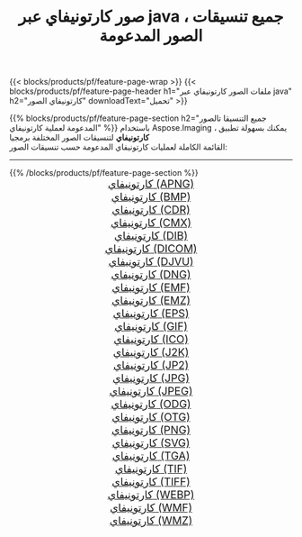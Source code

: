 ﻿---
title: صور كارتونيفاي عبر java ، جميع تنسيقات الصور المدعومة 
weight: 3920
url: /ar/java/cartoonify 
lang: ar
langdirlevel: 2
locales: zh-hans,ja,it,ru,de,es,fr,nl,id,lt,pl,pt,vi,tr,ko,zh-hant,ar,hi,th,sv,cs,uk,he
description: باستخدام Aspose.Imaging يمكنك بسهولة كارتونيفاي الصور عبر java
---

{{< blocks/products/pf/feature-page-wrap >}}
{{< blocks/products/pf/feature-page-header h1="ملفات الصور كارتونيفاي عبر java" h2="كارتونيفاي الصور" downloadText="تحميل" >}}


{{% blocks/products/pf/feature-page-section  h2="جميع التنسيقا تالصور  المدعومة لعملية كارتونيفاي" %}}
باستخدام Aspose.Imaging ، يمكنك بسهولة تطبيق **كارتونيفاي** لتنسيقات الصور المختلفة برمجيا
<br/>
القائمة الكاملة لعمليات كارتونيفاي المدعومة حسب تنسيقات الصور:
<hr/>
{{% /blocks/products/pf/feature-page-section %}}
<div class="container-fluid productfamilypage bg-gray">
    <div class="convertypes bg-gray agp-content section">
        <div class="container">
		<div class="row other-converters" style="gap: 10px;font-size: 19px;text-align:center;">
		    <div class='col-md-2 other-converter remove-lp remove-rp'><a href="/imaging/ar/java/cartoonify/apng" style="padding:15px;">كارتونيفاي (APNG)</a></div><div class='col-md-2 other-converter remove-lp remove-rp'><a href="/imaging/ar/java/cartoonify/bmp" style="padding:15px;">كارتونيفاي (BMP)</a></div><div class='col-md-2 other-converter remove-lp remove-rp'><a href="/imaging/ar/java/cartoonify/cdr" style="padding:15px;">كارتونيفاي (CDR)</a></div><div class='col-md-2 other-converter remove-lp remove-rp'><a href="/imaging/ar/java/cartoonify/cmx" style="padding:15px;">كارتونيفاي (CMX)</a></div><div class='col-md-2 other-converter remove-lp remove-rp'><a href="/imaging/ar/java/cartoonify/dib" style="padding:15px;">كارتونيفاي (DIB)</a></div><div class='col-md-2 other-converter remove-lp remove-rp'><a href="/imaging/ar/java/cartoonify/dicom" style="padding:15px;">كارتونيفاي (DICOM)</a></div><div class='col-md-2 other-converter remove-lp remove-rp'><a href="/imaging/ar/java/cartoonify/djvu" style="padding:15px;">كارتونيفاي (DJVU)</a></div><div class='col-md-2 other-converter remove-lp remove-rp'><a href="/imaging/ar/java/cartoonify/dng" style="padding:15px;">كارتونيفاي (DNG)</a></div><div class='col-md-2 other-converter remove-lp remove-rp'><a href="/imaging/ar/java/cartoonify/emf" style="padding:15px;">كارتونيفاي (EMF)</a></div><div class='col-md-2 other-converter remove-lp remove-rp'><a href="/imaging/ar/java/cartoonify/emz" style="padding:15px;">كارتونيفاي (EMZ)</a></div><div class='col-md-2 other-converter remove-lp remove-rp'><a href="/imaging/ar/java/cartoonify/eps" style="padding:15px;">كارتونيفاي (EPS)</a></div><div class='col-md-2 other-converter remove-lp remove-rp'><a href="/imaging/ar/java/cartoonify/gif" style="padding:15px;">كارتونيفاي (GIF)</a></div><div class='col-md-2 other-converter remove-lp remove-rp'><a href="/imaging/ar/java/cartoonify/ico" style="padding:15px;">كارتونيفاي (ICO)</a></div><div class='col-md-2 other-converter remove-lp remove-rp'><a href="/imaging/ar/java/cartoonify/j2k" style="padding:15px;">كارتونيفاي (J2K)</a></div><div class='col-md-2 other-converter remove-lp remove-rp'><a href="/imaging/ar/java/cartoonify/jp2" style="padding:15px;">كارتونيفاي (JP2)</a></div><div class='col-md-2 other-converter remove-lp remove-rp'><a href="/imaging/ar/java/cartoonify/jpg" style="padding:15px;">كارتونيفاي (JPG)</a></div><div class='col-md-2 other-converter remove-lp remove-rp'><a href="/imaging/ar/java/cartoonify/jpeg" style="padding:15px;">كارتونيفاي (JPEG)</a></div><div class='col-md-2 other-converter remove-lp remove-rp'><a href="/imaging/ar/java/cartoonify/odg" style="padding:15px;">كارتونيفاي (ODG)</a></div><div class='col-md-2 other-converter remove-lp remove-rp'><a href="/imaging/ar/java/cartoonify/otg" style="padding:15px;">كارتونيفاي (OTG)</a></div><div class='col-md-2 other-converter remove-lp remove-rp'><a href="/imaging/ar/java/cartoonify/png" style="padding:15px;">كارتونيفاي (PNG)</a></div><div class='col-md-2 other-converter remove-lp remove-rp'><a href="/imaging/ar/java/cartoonify/svg" style="padding:15px;">كارتونيفاي (SVG)</a></div><div class='col-md-2 other-converter remove-lp remove-rp'><a href="/imaging/ar/java/cartoonify/tga" style="padding:15px;">كارتونيفاي (TGA)</a></div><div class='col-md-2 other-converter remove-lp remove-rp'><a href="/imaging/ar/java/cartoonify/tif" style="padding:15px;">كارتونيفاي (TIF)</a></div><div class='col-md-2 other-converter remove-lp remove-rp'><a href="/imaging/ar/java/cartoonify/tiff" style="padding:15px;">كارتونيفاي (TIFF)</a></div><div class='col-md-2 other-converter remove-lp remove-rp'><a href="/imaging/ar/java/cartoonify/webp" style="padding:15px;">كارتونيفاي (WEBP)</a></div><div class='col-md-2 other-converter remove-lp remove-rp'><a href="/imaging/ar/java/cartoonify/wmf" style="padding:15px;">كارتونيفاي (WMF)</a></div><div class='col-md-2 other-converter remove-lp remove-rp'><a href="/imaging/ar/java/cartoonify/wmz" style="padding:15px;">كارتونيفاي (WMZ)</a></div>
                </div>
        </div>
    </div>
</div>
<br/>
